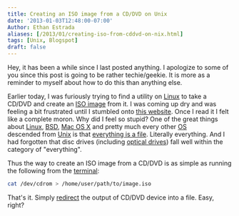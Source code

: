 ```yaml
---
title: Creating an ISO image from a CD/DVD on Unix
date: '2013-01-03T12:48:00-07:00'
Author: Ethan Estrada
aliases: [/2013/01/creating-iso-from-cddvd-on-nix.html]
tags: [Unix, Blogspot]
draft: false
---
```


Hey, it has been a while since I last posted anything.
I apologize to some of you since this post is going to be rather techie/geekie.
It is more as a reminder to myself about how to do this than anything else.

Earlier today, I was furiously trying to find a utility on [Linux](http://en.wikipedia.org/wiki/Linux)
to take a CD/DVD
and create an [ISO image](http://en.wikipedia.org/wiki/Iso_image) from it.
I was coming up dry and was feeling a bit frustrated
until I stumbled onto [this website](http://www.tech-recipes.com/rx/2769/ubuntu_how_to_create_iso_image_from_cd_dvd/).
Once I read it I felt like a complete moron.
Why did I feel so stupid?
One of the great things about [Linux](http://en.wikipedia.org/wiki/Linux),
[BSD](http://en.wikipedia.org/wiki/BSD),
[Mac OS X](http://en.wikipedia.org/wiki/Mac_OS_X)
and pretty much every other [OS](http://en.wikipedia.org/wiki/Operating_system)
descended from [Unix](http://en.wikipedia.org/wiki/Unix-like)
is that [everything is a file](https://en.wikipedia.org/wiki/Everything_is_a_file).
Literally everything.
And I had forgotten
that disc drives (including [optical drives](http://en.wikipedia.org/wiki/Optical_drive))
fall well within the category of "everything".

Thus the way to create an ISO image from a CD/DVD
is as simple as running the following from the [terminal](http://en.wikipedia.org/wiki/Terminal_emulator):

```sh
cat /dev/cdrom > /home/user/path/to/image.iso
```

That's it.
Simply [redirect](<http://en.wikipedia.org/wiki/Redirection_(computing)>)
the output of CD/DVD device into a file.
Easy, right?
